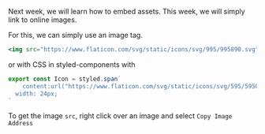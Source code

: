 Next week, we will learn how to embed assets. This week, we will simply link to online images.

For this, we can simply use an image tag. 

```jsx
<img src="https://www.flaticon.com/svg/static/icons/svg/995/995890.svg"   width="64" />
```

or with CSS in styled-components with

```jsx
export const Icon = styled.span`
	content:url("https://www.flaticon.com/svg/static/icons/svg/595/595067.svg");
  width: 24px;
`
```

To get the image `src`, right click over an image and select `Copy Image Address`

